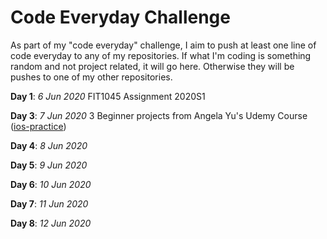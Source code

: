 # Code Everyday Challenge
As part of my "code everyday" challenge, I aim to push at least one line of code everyday to any of my repositories. If what I'm coding is something random and not project related, it will go here. Otherwise they will be pushes to one of my other repositories.

**Day 1**: _6 Jun 2020_ FIT1045 Assignment 2020S1

**Day 3**: _7 Jun 2020_ 3 Beginner projects from Angela Yu's Udemy Course ([ios-practice](https://github.com/JasmineEllaine/ios-practice))

**Day 4**: _8 Jun 2020_

**Day 5**: _9 Jun 2020_

**Day 6**: _10 Jun 2020_

**Day 7**: _11 Jun 2020_

**Day 8**: _12 Jun 2020_
